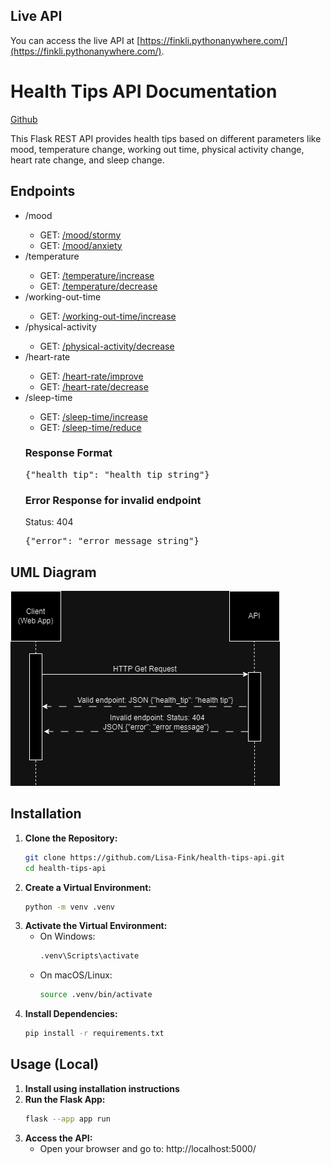 ## Live API
You can access the live API at [https://finkli.pythonanywhere.com/](https://finkli.pythonanywhere.com/).

<h1>Health Tips API Documentation</h1>
<a href="https://github.com/Lisa-Fink/HealthTipsAPI">Github</a>
<p>This Flask REST API provides health tips based on different parameters like mood, temperature change, working out
    time, physical activity change, heart rate change, and sleep change.</p>

<h2>Endpoints</h2>
<ul>
    <li> /mood</li>
    <ul>
        <li>
            GET: <a href="https://finkli.pythonanywhere.com/mood/stormy">/mood/stormy</a>
        </li>
        <li>
            GET: <a href="https://finkli.pythonanywhere.com/mood/anxiety">/mood/anxiety</a>
        </li>
    </ul>
    <li> /temperature</li>
    <ul>
        <li>
            GET: <a href="https://finkli.pythonanywhere.com/temperature/increase">/temperature/increase</a>
        </li>
        <li>
            GET: <a href="https://finkli.pythonanywhere.com/temperature/decrease">/temperature/decrease</a>
        </li>
    </ul>
    <li> /working-out-time</li>
    <ul>
        <li>
            GET: <a href="https://finkli.pythonanywhere.com/working-out-time/increase">/working-out-time/increase</a>
        </li>
    </ul>
    <li> /physical-activity</li>
    <ul>
        <li>
            GET: <a href="https://finkli.pythonanywhere.com/physical-activity/decrease">/physical-activity/decrease</a>
        </li>
    </ul>
    <li> /heart-rate</li>
    <ul>
        <li>
            GET: <a href="https://finkli.pythonanywhere.com/heart-rate/improve">/heart-rate/improve</a></li>
        <li>GET: <a href="https://finkli.pythonanywhere.com/heart-rate/decrease">/heart-rate/decrease</a>
        </li>
    </ul>
    <li> /sleep-time</li>
    <ul>
        <li>
            GET: <a href="https://finkli.pythonanywhere.com/sleep-time/increase">/sleep-time/increase</a>
        </li>
        <li>GET: <a href="https://finkli.pythonanywhere.com/sleep-time/reduce">/sleep-time/reduce</a>
        </li>
    </ul>
    <h3>Response Format</h3>
    <pre>{"health_tip": "health tip string"}</pre>
    <h3>Error Response for invalid endpoint</h3>
    Status: 404
    <pre>{"error": "error message string"}</pre>
</ul>

## UML Diagram
![UML Diagram](uml.png)
    
## Installation
1. **Clone the Repository:**
   ```bash
   git clone https://github.com/Lisa-Fink/health-tips-api.git
   cd health-tips-api
2. **Create a Virtual Environment:**
    ```bash
    python -m venv .venv
3. **Activate the Virtual Environment:**
   - On Windows:
     ```bash
     .venv\Scripts\activate
   - On macOS/Linux:
     ```bash
     source .venv/bin/activate
4. **Install Dependencies:**
    ```bash
    pip install -r requirements.txt
## Usage (Local)
1. **Install using installation instructions**
2. **Run the Flask App:**
    ```bash
    flask --app app run
    ```
3. **Access the API:**
   - Open your browser and go to: http://localhost:5000/